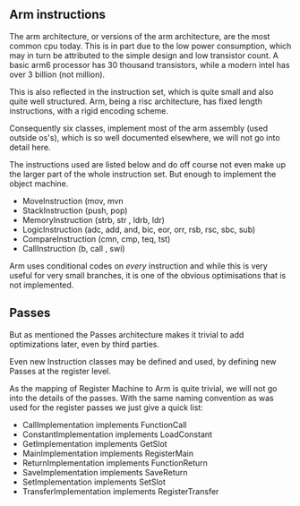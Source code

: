## Arm instructions

The arm architecture, or versions of the arm architecture, are the most common cpu today.
This is in part due to the low power consumption, which may in turn be attributed to the simple
design and low transistor count. A basic arm6 processor has 30 thousand transistors, while a
modern intel has over 3 billion (not million).

This is also reflected in the instruction set, which is quite small and also quite well structured.
Arm, being a risc architecture, has fixed length instructions, with a rigid encoding scheme.

Consequently six classes, implement most of the arm assembly (used outside os's), which is so well
documented elsewhere, we will not go into detail here.

The instructions used are listed below and do off course not even make up the larger part of the
whole instruction set. But enough to implement the object machine.

- MoveInstruction (mov, mvn
- StackInstruction (push, pop)
- MemoryInstruction (strb, str , ldrb, ldr)
- LogicInstruction (adc, add, and, bic, eor, orr, rsb, rsc, sbc, sub)
- CompareInstruction (cmn, cmp, teq, tst)
- CallInstruction (b, call , swi)

Arm uses conditional codes on *every* instruction and while this is very useful for very small
branches, it is one of the obvious optimisations that is not implemented.

## Passes

But as mentioned the Passes architecture makes it trivial to add optimizations later,
even by third parties.

Even new Instruction classes may be defined and used, by defining new Passes at the register level.

As the mapping of Register Machine to Arm is quite trivial, we will not go into the details of the
passes. With the same naming convention as was used for the register passes we just give a quick list:

- CallImplementation implements FunctionCall
- ConstantImplementation implements LoadConstant
- GetImplementation implements GetSlot
- MainImplementation implements RegisterMain
- ReturnImplementation implements FunctionReturn
- SaveImplementation implements SaveReturn
- SetImplementation implements SetSlot
- TransferImplementation implements RegisterTransfer

